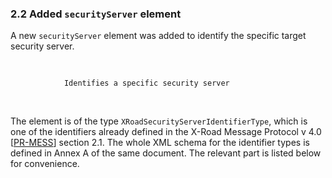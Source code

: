 ### 2.2 Added `securityServer` element
A new `securityServer` element was added to identify the specific target security server.

```xml
 
        
            Identifies a specific security server
        
    
```
  The element is of the type `XRoadSecurityServerIdentifierType`, which is one of the identifiers already defined
  in the X-Road Message Protocol v 4.0 \[[PR-MESS](#Ref_PR-MESS)\] section 2.1. The whole XML schema for the identifier types is defined in
  Annex A of the same document. The relevant part is listed below for convenience.

```xml

    
        
            
                
                
                
                
            
            
        
    

```